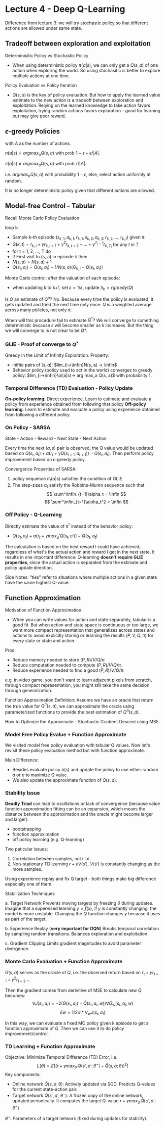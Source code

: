 # Lecture 4 - Deep Q-Learning
Difference from lecture 3: we will try stochastic policy so that different actions are allowed under same state.

## Tradeoff between exploration and exploitation
Determinisitic Policy vs Stochastic Policy
- When using deterministic policy $\pi(a|s)$, we can only get a $Q(s, a)$ of one action when exploring the world. So using stochasitic is better to explore multiple actions at one time.

Policy Evaluation vs Policy Iteration
- $Q(s, a)$ is the key of policy evaluation. But how to apply the learned value estimate to the new action is a tradeoff between exploration and exploitation. Relying on the learned knowledge to take action favors exploitation, trying random actions favors exploration - good for learning but may give poor reward.

## $\epsilon$-greedy Policies
with $A$ as the number of actions.

$\pi (a|s)= arg max_aQ(s, a)$ with prob $1 - \epsilon + \epsilon/|A|$.

$\pi (a|s) \not= arg max_aQ(s, a)$ with prob $\epsilon/|A|$.

i.e. $arg max_aQ(s, a)$ with probability $1 - \epsilon$, else, select action uniformly at random.

It is no longer determinisitc policy given that different actions are allowed.

## Model-free Control - Tabular
Recall Monte Carlo Policy Evaluation

loop k:
- Sample k-th episode ($s_{k,1}, a_{k, 1}, r_{k, 1}, s_{k, 2}, a_{k, 2}, r_{k, 2}, ..., r_{k, t}$) given $\pi$.
- $G(k, t) = r_{k, t} + \gamma r_{k, t+1} + \gamma^2 r_{k, t+2} + ... + \gamma ^{T_i - 1} r_{k, T_i}$ for any $t$ in $T$
- for t = 1, 2, ..., T do
- if First visit to (s, a) in episode k then
- $N(s, a) = N(s, a) + 1$
- $Q(s_t, a_t) = Q(s_t, a_t) + 1/N(s, a)(G_{k, t} - Q(s_t, a_t))$

Monte Carlo control: after the valuation of each episode:
- when updating k to k+1, set $\epsilon = 1/k$, update $\pi_{k} = \epsilon greedy(Q)$

Is $Q$ an estimate of $Q^\pi$? No. Because every time the policy is evaluated, it gets updated and tried the next time only once. $Q$ is a weighted average across many policies, not only $\pi$.

When will this procedure fail to estimate $Q^*$? We will converge to something deterministic because $\epsilon$ will become smaller as $k$ increases. But the thing we will converge to is not clear to be $Q*$.

### GLIE - Proof of converge to $Q^*$
Greedy in the Limit of Infinity Exploration. Property:
- inifite pairs of ($s, a$): $lim_{i->\infin}N(s, a) -> \infin$
- Behavior policy (policy used to act in the world) converges to greedy policy: $lim_{i->\infin}\pi(a|s)-> arg max_a Q(s, a)$ with probability 1.

### Temporal Difference (TD) Evaluation - Policy Update
**On-policy learning**: Direct experience. Learn to estimate and evaluate a policy from experience obtained from following that policy 
**Off-policy learning**: Learn to estimate and evaluate a policy using experience obtained from following a different policy.

### On Policy - SARSA
State - Action - Reward - Next State - Next Action

Every time the next $(a, s)$ pair is observed, the Q value would be updated based on $Q(s_t, a_t) + \alpha (r_t+\gamma Q(s_{t+1}, a_{t+1})) - Q(s_t, a_t)$. Then perform policy improvement based on $\epsilon$-greedy policy.

Convergence Properties of SARSA: 
1) policy sequence $\pi_t(a|s)$ satisfies the condition of GLIE.
2) The step-sizes $\alpha_t$ satisfy the Robbins-Munro sequence such that
$$
\sum^\infin_{t=1}\alpha_t = \infin
$$
$$
\sum^\infin_{t=1}\alpha_t^2 < \infin
$$
### Off Policy - Q-Learning
Directly estimate the value of $\pi^*$ instead of the behavior policy:
- $Q(s_t, a_t) + \alpha (r_t+\gamma max_a'Q(s_t, a')) - Q(s_t, a_t)$

The calculation is based on the best reward I could have achieved, regardless of what's the actual action and reward I get in the next state. It results in one important difference: Q-learning **doesn't require GLIE properties**, since the actual action is separated from the estimate and policy update direction.

Side Notes:  "ties" refer to situations where multiple actions in a given state have the same highest Q-value.

## Function Approximation

Motivation of Function Approximation:
- When you can write values for action and state separately, tabular is a good fit. But when action and state space is continuous or too large, we want more compact representation that generalizes across states and actions to avoid explicitly storing or learning the results $(P, V, Q, \pi)$ for every state or state and action.

Pros:
- Reduce memory needed to store $(P, R) / V / Q / \pi$.
- Reduce computation needed to compute $(P, R) / V / Q / \pi$.
- Reduce experience needed to find a good $(P, R) / V / Q / \pi$.

e.g. in video game, you don't want to learn adjacent pixels from scratch, through compact representation, you might still take the same decision through generalization.

Function Approximation Definition: Assume we have an oracle that return the true value for $Q^\pi(s, a)$, we can approximate the oracle using parameterized functions to provide the best estimation of $Q^\pi(s, a)$.

How to Optimize the Approximate - Stochastic Gradient Descent using MSE.

### Model Free Policy Evalue + Function Approximate
We visited model free policy evaluation with tabular Q values. Now let's revisit these policy evaluation method but with function approximate.

Main Difference:
- Besides evaluate policy $\pi(s)$ and update the policy to use either random $a$ or $a$ to maximize Q value.
- We also update the approximate function of $Q(s, a)$.

### Stability Issue
**Deadly Triad** can lead to oscillations or lack of convergence (because value function approximation fitting can be an expansion, which means the distance between the approximation and the oracle might become larger and larger):
- bootstrapping
- function approximation
- off policy learning (e.g. Q-learning)

Two paticular issues:
1. Correlation between samples, not i.i.d.
2. Non-stationary TD learning $r + \gamma V(s')$. $V(s')$ is constantly changing as the more samples.

Using experience replay and fix Q target - both things make big difference especially one of them.


Stabilization Techniques

a. Target Network
Prevents moving targets by freezing 
$θ$ during updates. Imagine that a supervised learning $y = \hat f(x)$, if $y$ is constantly changing, the model is more unstable. Changing the $Q$ function changes $y$ because it uses as part of the target.

b. Experience Replay (**very important for DQN**)
Breaks temporal correlation by sampling random transitions. Balances exploration and exploitation.

c. Gradient Clipping
Limits gradient magnitudes to avoid parameter divergence.

### Monte Carlo Evaluation + Function Approximate
$G(s, a)$ serves as the oracle of $Q$, i.e. the observed return based on $r_t + \gamma r_{t+1} + \gamma^2 r_{t+2}...$.

Then the gradient comes from derivitive of MSE to calculate new $Q$ becomes:
$$
\nabla J(s_t, a_t) = - 2(G(s_t, a_t) - \hat Q(s_t, a_t; w)) \nabla\hat Q_w(s_t, a_t; w)
$$
$$
\delta w = 1/2\alpha*\nabla_w J(s_t, a_t)
$$

In this way, we can evaluate a fixed MC policy given k episode to get a function approximate of $Q$. Then we can use it to do policy improvement/control.
### TD Learning + Function Approximate
Objective: Minimize Temporal Difference (TD) Error, i.e.
$$
L(\theta) = E[(r + \gamma max_{a'}Q(s', a'; \theta^-) - \hat Q(s, a; \theta))^2]
$$
Key components:
- Online network $\hat Q(s, a; \theta)$: Actively updated via SGD. Predicts  Q-values for the current state-action pair.
- Target network $\hat Q(s', a'; \theta^-)$: A frozen copy of the online network, updated periodically. It computes the target Q-value $r + \gamma max_{a'}\hat Q(s', a'; \theta^-)$

$\theta^-$: Parameters of a target network (fixed during updates for stability).
